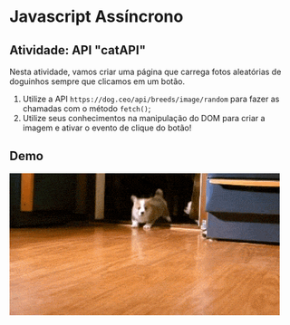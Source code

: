 # Javascript Assíncrono

## Atividade: API "catAPI"

Nesta atividade, vamos criar uma página que carrega fotos aleatórias de doguinhos sempre que clicamos em um botão.

1. Utilize a API `https://dog.ceo/api/breeds/image/random` para fazer as chamadas com o método `fetch()`;
2. Utilize seus conhecimentos na manipulação do DOM para criar a imagem e ativar o evento de clique do botão!

## Demo

![dogAPI](./api-dogs.gif)